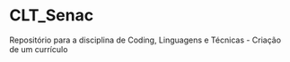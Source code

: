# CLT_Senac
Repositório para a disciplina de Coding, Linguagens e Técnicas - Criação de um currículo 
